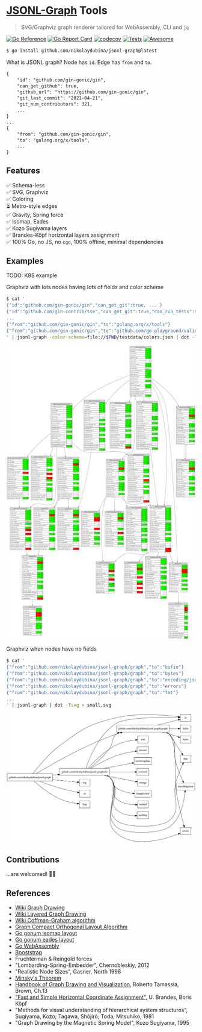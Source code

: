 # [JSONL-Graph](https://example.com) Tools

> SVG/Graphviz graph renderer tailored for WebAssembly, CLI and `jq`

[![Go Reference](https://pkg.go.dev/badge/github.com/nikolaydubina/jsonl-graph.svg)](https://pkg.go.dev/github.com/nikolaydubina/jsonl-graph)
[![Go Report Card](https://goreportcard.com/badge/github.com/nikolaydubina/jsonl-graph)](https://goreportcard.com/report/github.com/nikolaydubina/jsonl-graph)
[![codecov](https://codecov.io/gh/nikolaydubina/jsonl-graph/branch/main/graph/badge.svg?token=gU3DUNXgX3)](https://codecov.io/gh/nikolaydubina/jsonl-graph)
[![Tests](https://github.com/nikolaydubina/jsonl-graph/workflows/Tests/badge.svg)](https://github.com/nikolaydubina/jsonl-graph/actions)
[![Awesome](https://cdn.rawgit.com/sindresorhus/awesome/d7305f38d29fed78fa85652e3a63e154dd8e8829/media/badge.svg)](https://github.com/avelino/awesome-go#science-and-data-analysis)

```bash
$ go install github.com/nikolaydubina/jsonl-graph@latest
```

What is JSONL graph? Node has `id`. Edge has `from` and `to`.
```
{
    "id": "github.com/gin-gonic/gin",
    "can_get_github": true,
    "github_url": "https://github.com/gin-gonic/gin",
    "git_last_commit": "2021-04-21",
    "git_num_contributors": 321,
    ...
}
...
{
    "from": "github.com/gin-gonic/gin",
    "to": "golang.org/x/tools",
    ...
}
```

## Features

✅ Schema-less  
✅ SVG, Graphviz  
✅ Coloring  
⏳ Metro-style edges  
✅ Gravity, Spring force  
✅ Isomap, Eades  
✅ Kozo Sugiyama layers  
✅ Brandes-Köpf horizontal layers assignment  
✅ 100% Go, no JS, no `cgo`, 100% offline, minimal dependencies  

## Examples

TODO: K8S example

Graphviz with lots nodes having lots of fields and color scheme
```bash
$ cat '
{"id":"github.com/gin-gonic/gin","can_get_git":true, ... }
{"id":"github.com/gin-contrib/sse","can_get_git":true,"can_run_tests":true ... }
...
{"from":"github.com/gin-gonic/gin","to":"golang.org/x/tools"}
{"from":"github.com/gin-gonic/gin","to":"github.com/go-playground/validator/v10"}
' | jsonl-graph -color-scheme=file://$PWD/testdata/colors.json | dot -Tsvg > colored.svg
```
![gin-color](./testdata/gin_color.svg)

Graphviz when nodes have no fields
```bash
$ cat '
{"from":"github.com/nikolaydubina/jsonl-graph/graph","to":"bufio"}
{"from":"github.com/nikolaydubina/jsonl-graph/graph","to":"bytes"}
{"from":"github.com/nikolaydubina/jsonl-graph/graph","to":"encoding/json"}
{"from":"github.com/nikolaydubina/jsonl-graph/graph","to":"errors"}
{"from":"github.com/nikolaydubina/jsonl-graph/graph","to":"fmt"}
...
' | jsonl-graph | dot -Tsvg > small.svg
```

![small](./testdata/small.svg)

## Contributions

...are welcomed! 🙌🏻

## References

- [Wiki Graph Drawing](https://en.wikipedia.org/wiki/Graph_drawing)
- [Wiki Layered Graph Drawing](https://en.wikipedia.org/wiki/Layered_graph_drawing)
- [Wiki Coffman-Graham algorithm](https://en.wikipedia.org/wiki/Coffman–Graham_algorithm)
- [Graph Compact Orthogonal Layout Algorithm](https://arxiv.org/pdf/1807.09368.pdf)
- [Go gonum isomap layout](https://github.com/gonum/gonum/blob/master/graph/layout/isomap.go)
- [Go gonum eades layout](https://github.com/gonum/gonum/blob/master/graph/layout/eades.go)
- [Go WebAssembly](https://github.com/golang/go/wiki/WebAssembly)
- [Booststrap](https://getbootstrap.com)
- Fruchterman & Reingold forces
- "Lombarding-Spring-Embedder", Chernobleskiy, 2012
- "Realistic Node Sizes", Gasner, North 1998
- [Minsky's Theorem](https://en.wikipedia.org/wiki/Mirsky%27s_theorem)
- [Handbook of Graph Drawing and Visualization](https://cs.brown.edu/people/rtamassi/gdhandbook/), Roberto Tamassia, Brown, Ch.13
- ["Fast and Simple Horizontal Coordinate Assignment"](https://link.springer.com/content/pdf/10.1007/3-540-45848-4_3.pdf), U. Brandes, Boris Köpf
- "Methods for visual understanding of hierarchical system structures", Sugiyama, Kozo; Tagawa, Shôjirô; Toda, Mitsuhiko, 1981
- "Graph Drawing by the Magnetic Spring Model", Kozo Sugiyama, 1995